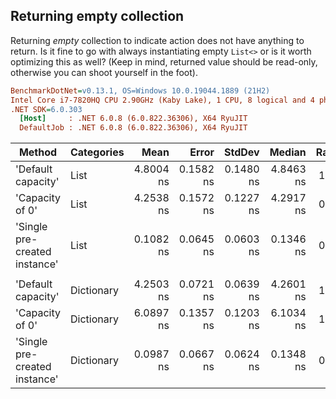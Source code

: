 ﻿## Returning empty collection

Returning _empty_ collection to indicate action does not have anything to return. Is it fine to go with always instantiating empty `List<>`
or is it worth optimizing this as well? (Keep in mind, returned value should be read-only, otherwise you can shoot yourself in the foot).

``` ini
BenchmarkDotNet=v0.13.1, OS=Windows 10.0.19044.1889 (21H2)
Intel Core i7-7820HQ CPU 2.90GHz (Kaby Lake), 1 CPU, 8 logical and 4 physical cores
.NET SDK=6.0.303
  [Host]     : .NET 6.0.8 (6.0.822.36306), X64 RyuJIT
  DefaultJob : .NET 6.0.8 (6.0.822.36306), X64 RyuJIT
```
|                        Method | Categories |      Mean |     Error |    StdDev |    Median | Ratio | RatioSD |
|------------------------------ |----------- |----------:|----------:|----------:|----------:|------:|--------:|
|            &#39;Default capacity&#39; |       List | 4.8004 ns | 0.1582 ns | 0.1480 ns | 4.8463 ns |  1.00 |    0.00 |
|               &#39;Capacity of 0&#39; |       List | 4.2538 ns | 0.1572 ns | 0.1227 ns | 4.2917 ns |  0.89 |    0.03 |
| &#39;Single pre-created instance&#39; |       List | 0.1082 ns | 0.0645 ns | 0.0603 ns | 0.1346 ns |  0.02 |    0.01 |
|                               |            |           |           |           |           |       |         |
|            &#39;Default capacity&#39; | Dictionary | 4.2503 ns | 0.0721 ns | 0.0639 ns | 4.2601 ns |  1.00 |    0.00 |
|               &#39;Capacity of 0&#39; | Dictionary | 6.0897 ns | 0.1357 ns | 0.1203 ns | 6.1034 ns |  1.43 |    0.03 |
| &#39;Single pre-created instance&#39; | Dictionary | 0.0987 ns | 0.0667 ns | 0.0624 ns | 0.1348 ns |  0.02 |    0.02 |
